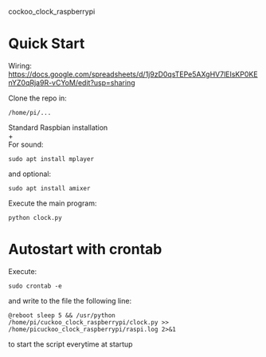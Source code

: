 cockoo_clock_raspberrypi 

# Quick Start
Wiring:
https://docs.google.com/spreadsheets/d/1j9zD0qsTEPe5AXgHV7lEIsKP0KEnYZ0qRja9R-vCYoM/edit?usp=sharing

Clone the repo in:  
```
/home/pi/...
```

Standard Raspbian installation  
+  
For sound:  

```
sudo apt install mplayer
```

and optional: 

```
sudo apt install amixer
```

Execute the main program:
```
python clock.py
```

# Autostart with crontab

Execute:  
```
sudo crontab -e
```
and write to the file the following line:

```
@reboot sleep 5 && /usr/python /home/pi/cuckoo_clock_raspberrypi/clock.py >> /home/picuckoo_clock_raspberrypi/raspi.log 2>&1
```
to start the script everytime at startup

